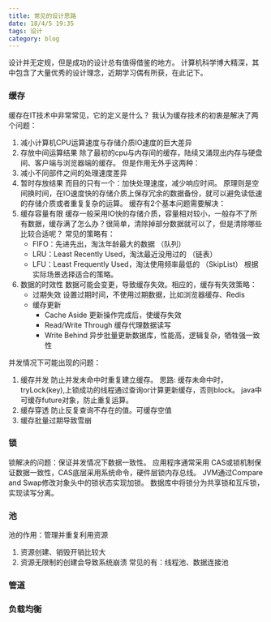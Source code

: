 ```yaml
---
title: 常见的设计思路
date: 18/4/5 19:35
tags: 设计
category: blog
---
```


设计并无定规，但是成功的设计总有值得借鉴的地方。
计算机科学博大精深，其中包含了大量优秀的设计理念，近期学习偶有所获，在此记下。

### 缓存
缓存在IT技术中非常常见，它的定义是什么？
我认为缓存技术的初衷是解决了两个问题：
1. 减小计算机CPU运算速度与存储介质IO速度的巨大差异
2. 存放中间运算结果
除了最初的cpu与内存间的缓存，陆续又涌现出内存与硬盘间、客户端与浏览器端的缓存。
但是作用无外乎这两种：
1. 减小不同部件之间的处理速度差异
2. 暂时存放结果
而目的只有一个：加快处理速度，减少响应时间。
原理则是空间换时间，在IO速度快的存储介质上保存冗余的数据备份，就可以避免读低速的存储介质或者重复复杂的运算。
缓存有2个基本问题需要解决：
1. 缓存容量有限
缓存一般采用IO快的存储介质，容量相对较小，一般存不了所有数据，缓存满了怎么办？很简单，清除掉部分数据就可以了，但是清除哪些比较合适呢？
常见的策略有：
    - FIFO：先进先出，淘汰年龄最大的数据 （队列）
    - LRU：Least Recently Used，淘汰最近没用过的 （链表）
    - LFU：Least Frequently Used，淘汰使用频率最低的 （SkipList）
根据实际场景选择适合的策略。
2. 数据的时效性
数据可能会变更，导致缓存失效。相应的，缓存有失效策略：
   - 过期失效
      设置过期时间，不使用过期数据，比如浏览器缓存、Redis
   - 缓存更新
        - Cache Aside 更新操作完成后，使缓存失效
        - Read/Write Through 缓存代理数据读写
        - Write Behind 异步批量更新数据库，性能高，逻辑复杂，牺牲强一致性

并发情况下可能出现的问题：
1. 缓存并发
防止并发未命中时重复建立缓存。
思路: 缓存未命中时，tryLock(key),上锁成功的线程通过查询or计算更新缓存，否则block。
java中可缓存future对象，防止重复运算。
2. 缓存穿透
防止反复查询不存在的值。可缓存空值
3. 缓存批量过期导致雪崩
### 锁
锁解决的问题：保证并发情况下数据一致性。
应用程序通常采用 CAS或锁机制保证数据一致性，CAS底层采用系统命令，硬件层锁内存总线。
JVM通过Compare and Swap修改对象头中的锁状态实现加锁。
数据库中将锁分为共享锁和互斥锁，实现读写分离。

### 池
池的作用：管理并重复利用资源
1. 资源创建、销毁开销比较大
2. 资源无限制的创建会导致系统崩溃
常见的有：线程池、数据连接池

### 管道

### 负载均衡